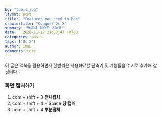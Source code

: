 ```yaml
---
bg: "tools.jpg"
layout: post
title:  "Features you need in Mac"
crawlertitle: "Conquer Os X"
summary: "맥에서 필요한 기능들"
date:   2020-11-17 21:08:47 +0700
categories: posts
tags: ['Os X']
author: ImuB
comments: ture
---
```


이 글은 맥북을 활용하면서 한번씩은 사용해야할 단축키 및 기능들을 수시로 추가해 갈 것이다.

### 화면 캡처하기

1. com + shift + 3 **전체캡처**
2. com + shift + 4 + Space **창 캡처**
3. com + shift + 4 **부분캡처**
